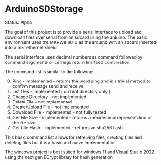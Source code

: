 # ArduinoSDStorage

Status: Alpha

The goal of this project is to provide a serial interface to upload and download files over serial from an sdcard using the arduino.
The basic environment uses the MKRWIFI1010 as the arduino with an sdcard inserted into a mkr ethernet shield

The serial interface uses decimal numbers as command followed by command arguments or carriage return line feed combination

The command list is similar to the following:

0) Ping - implemented - returns the word ping and is a trivial method to confirm message send and receive
1) List files - implemented ( current directory only )
2) Change Directory - not implemented
3) Delete File - not implemented
4) Create/Upload File - not implemented
5) Download File - implemented - not fully tested
6) Get File Size - implemented - returns a hexidecimal representation of the file size
7) Get Gile Hash - implemented - returns an sha256 hash

This basic command list allows for retreiving files, creating files and deleting files but it is a basic and naive implementation

The windows project is best suited for windows 11 and Visual Studio 2022 using the next gen BCrypt library for hash generation
